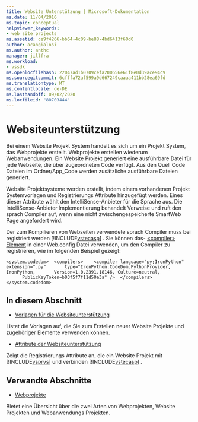 ```yaml
---
title: Website Unterstützung | Microsoft-Dokumentation
ms.date: 11/04/2016
ms.topic: conceptual
helpviewer_keywords:
- web site projects
ms.assetid: ce9f4266-bb64-4c09-be88-4bd6413f60d0
author: acangialosi
ms.author: anthc
manager: jillfra
ms.workload:
- vssdk
ms.openlocfilehash: 22047ad1b0709cefa200656e61f8e0d39ace94c9
ms.sourcegitcommit: 6cfffa72af599a9d667249caaaa411bb28ea69fd
ms.translationtype: MT
ms.contentlocale: de-DE
ms.lasthandoff: 09/02/2020
ms.locfileid: "80703444"
---
```

# <a name="web-site-support"></a>Websiteunterstützung
Bei einem Website Projekt System handelt es sich um ein Projekt System, das Webprojekte erstellt. Webprojekte erstellen wiederum Webanwendungen. Ein Website Projekt generiert eine ausführbare Datei für jede Webseite, die über zugeordneten Code verfügt. Aus den Quell Code Dateien im Ordner/App_Code werden zusätzliche ausführbare Dateien generiert.

 Website Projektsysteme werden erstellt, indem einem vorhandenen Projekt Systemvorlagen und Registrierungs Attribute hinzugefügt werden. Eines dieser Attribute wählt den IntelliSense-Anbieter für die Sprache aus. Die IntelliSense-Anbieter Implementierung behandelt Verweise und ruft den sprach Compiler auf, wenn eine nicht zwischengespeicherte SmartWeb Page angefordert wird.

 Der zum Kompilieren von Webseiten verwendete sprach Compiler muss bei registriert werden [!INCLUDE[vstecasp](../../code-quality/includes/vstecasp_md.md)] . Sie können das- [ \<compiler> Element](/dotnet/framework/configure-apps/file-schema/compiler/compiler-element) in einer Web.config Datei verwenden, um den Compiler zu registrieren, wie im folgenden Beispiel gezeigt:

```
<system.codedom>  <compilers>    <compiler language="py;IronPython" extension=".py"       type="IronPython.CodeDom.PythonProvider, IronPython,       Version=1.0.2391.18146, Culture=neutral,       PublicKeyToken=b03f5f7f11d50a3a" />  </compilers></system.codedom>
```

## <a name="in-this-section"></a>In diesem Abschnitt
- [Vorlagen für die Websiteunterstützung](../../extensibility/internals/web-site-support-templates.md)

 Listet die Vorlagen auf, die Sie zum Erstellen neuer Website Projekte und zugehöriger Elemente verwenden können.

- [Attribute der Websiteunterstützung](../../extensibility/internals/web-site-support-attributes.md)

 Zeigt die Registrierungs Attribute an, die ein Website Projekt mit [!INCLUDE[vsprvs](../../code-quality/includes/vsprvs_md.md)] und verbinden [!INCLUDE[vstecasp](../../code-quality/includes/vstecasp_md.md)] .

## <a name="related-sections"></a>Verwandte Abschnitte
- [Webprojekte](../../extensibility/internals/web-projects.md)

 Bietet eine Übersicht über die zwei Arten von Webprojekten, Website Projekten und Webanwendungs Projekten.
